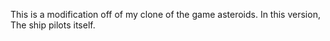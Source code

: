 This is a modification off of my clone of the game asteroids. In this version, The ship pilots itself.
